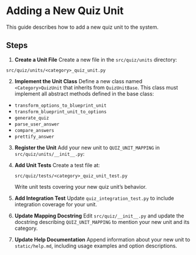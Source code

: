 # Adding a New Quiz Unit

This guide describes how to add a new quiz unit to the system.

## Steps

1. **Create a Unit File**
   Create a new file in the `src/quiz/units` directory:

```
src/quiz/units/<category>_quiz_unit.py
```

2. **Implement the Unit Class**
   Define a new class named `<Category>QuizUnit` that inherits from `QuizUnitBase`.
   This class must implement all abstract methods defined in the base class:

* `transform_options_to_blueprint_unit`
* `transform_blueprint_unit_to_options`
* `generate_quiz`
* `parse_user_answer`
* `compare_answers`
* `prettify_answer`

3. **Register the Unit**
   Add your new unit to `QUIZ_UNIT_MAPPING` in `src/quiz/units/__init__.py`:

4. **Add Unit Tests**
   Create a test file at:

   ```
   src/quiz/tests/<category>_quiz_unit_test.py
   ```

   Write unit tests covering your new quiz unit’s behavior.

5. **Add Integration Test**
   Update `quiz_integration_test.py` to include integration coverage for your unit.

6. **Update Mapping Docstring**
   Edit `src/quiz/__init__.py` and update the docstring describing `QUIZ_UNIT_MAPPING` to mention your new unit and its category.

7. **Update Help Documentation**
   Append information about your new unit to `static/help.md`, including usage examples and option descriptions.
